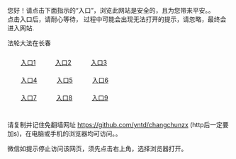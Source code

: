 您好！请点击下面指示的“入口”，浏览此网站是安全的，且为您带来平安。。 <br/>
点击入口后，请耐心等待， 过程中可能会出现无法打开的提示，请忽略，最终会进入网站. </br>

法轮大法在长春<br/>
<div style="padding:10px"><a style="margin:20px" target="_blank" href="https://d1anx7jmc1jzhi.cloudfront.net/2Qpsp?mkcfifq" id="ccLink1" rel="nofollow">入口1</a> <a target="_blank" style="margin:20px" href="https://d1w9816uw6j2t0.cloudfront.net/2Qpsp?bkslacr" id="ccLink2" rel="nofollow">入口2</a> <a style="margin:20px" target="_blank" href="https://d1889j8zrurlai.cloudfront.net/2Qpsp?ntjdmn" id="ccLink3" rel="nofollow">入口3</a></div>

<div style="padding:10px" ><a style="margin:20px" target="_blank" href="https://d1anx7jmc1jzhi.cloudfront.net/2Qpsp?mkcfifq" id="ccLink4" rel="nofollow">入口4</a> <a style="margin:20px" href="https://d1w9816uw6j2t0.cloudfront.net/2Qpsp?bkslacr" target="_blank" id="ccLink5" rel="nofollow">入口5</a> <a style="margin:20px" href="https://d1889j8zrurlai.cloudfront.net/2Qpsp?ntjdmn" target="_blank" id="ccLink6" rel="nofollow">入口6</a></div>

<div style="padding:10px"><a style="margin:20px" target="_blank" href="https://d1anx7jmc1jzhi.cloudfront.net/2Qpsp?mkcfifq" id="ccLink7" rel="nofollow">入口7</a> <a style="margin:20px" href="https://d1w9816uw6j2t0.cloudfront.net/2Qpsp?bkslacr" target="_blank" id="ccLink8" rel="nofollow">入口8</a> <a style="margin:20px" target="_blank" href="https://d1889j8zrurlai.cloudfront.net/2Qpsp?ntjdmn" id="ccLink9" rel="nofollow">入口9</a></div>

<br/>



请复制并记住免翻墙网址 https://github.com/yntd/changchunzx (http后一定要加s)，在电脑或手机的浏览器均可访问。。<br/>

微信如提示停止访问该网页，须先点击右上角，选择浏览器打开。
